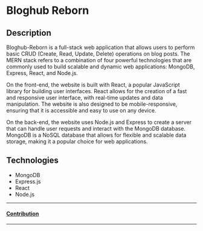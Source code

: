 # Bloghub Reborn

## Description

Bloghub-Reborn is a full-stack web application that allows users to perform basic CRUD (Create, Read, Update, Delete) operations on blog posts. The MERN stack refers to a combination of four powerful technologies that are commonly used to build scalable and dynamic web applications: MongoDB, Express, React, and Node.js.

On the front-end, the website is built with React, a popular JavaScript library for building user interfaces. React allows for the creation of a fast and responsive user interface, with real-time updates and data manipulation. The website is also designed to be mobile-responsive, ensuring that it is accessible and easy to use on any device.

On the back-end, the website uses Node.js and Express to create a server that can handle user requests and interact with the MongoDB database. MongoDB is a NoSQL database that allows for flexible and scalable data storage, making it a popular choice for web applications.

## Technologies 
+ MongoDB
+ Express.js
+ React
+ Node.js
----
#### [Contribution](./docs/CONTRIBUTE.md)
----